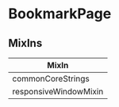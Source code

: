 # BookmarkPage

## MixIns

<!-- @vuese:BookmarkPage:mixIns:start -->
|MixIn|
|---|
|commonCoreStrings|
|responsiveWindowMixin|

<!-- @vuese:BookmarkPage:mixIns:end -->
